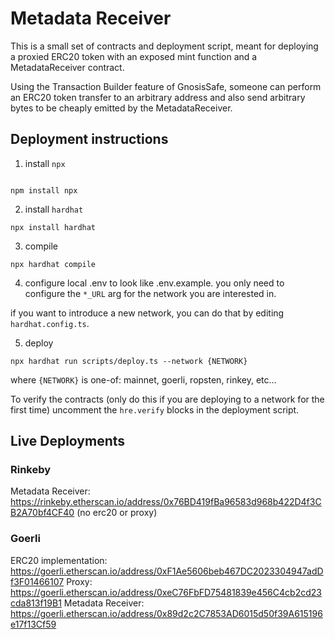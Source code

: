 # Metadata Receiver

This is a small set of contracts and deployment script, meant for deploying a proxied ERC20 token with an exposed mint function and a MetadataReceiver contract.

Using the Transaction Builder feature of GnosisSafe, someone can perform an ERC20 token transfer to an arbitrary address and also send arbitrary bytes to be cheaply emitted by the MetadataReceiver.

## Deployment instructions

1. install `npx`

```

npm install npx
```

2. install `hardhat`

```
npx install hardhat
```

3. compile

```
npx hardhat compile
```

4. configure local .env to look like .env.example. you only need to configure the `*_URL` arg for the network you are interested in.

if you want to introduce a new network, you can do that by editing `hardhat.config.ts`.

5. deploy

```
npx hardhat run scripts/deploy.ts --network {NETWORK}
```

where `{NETWORK}` is one-of: mainnet, goerli, ropsten, rinkey, etc...

To verify the contracts (only do this if you are deploying to a network for the first time) uncomment the `hre.verify` blocks in the deployment script.

## Live Deployments

### Rinkeby

Metadata Receiver: https://rinkeby.etherscan.io/address/0x76BD419fBa96583d968b422D4f3CB2A70bf4CF40
(no erc20 or proxy)

### Goerli

ERC20 implementation: https://goerli.etherscan.io/address/0xF1Ae5606beb467DC2023304947adDf3F01466107
Proxy: https://goerli.etherscan.io/address/0xeC76FbFD75481839e456C4cb2cd23cda813f19B1
Metadata Receiver: https://goerli.etherscan.io/address/0x89d2c2C7853AD6015d50f39A615196e17f13Cf59
